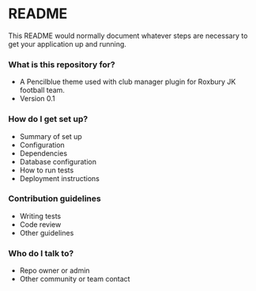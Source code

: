 # README #

This README would normally document whatever steps are necessary to get your application up and running.

### What is this repository for? ###

* A Pencilblue theme used with club manager plugin for Roxbury JK football team.
* Version 0.1

### How do I get set up? ###

* Summary of set up
* Configuration
* Dependencies
* Database configuration
* How to run tests
* Deployment instructions

### Contribution guidelines ###

* Writing tests
* Code review
* Other guidelines

### Who do I talk to? ###

* Repo owner or admin
* Other community or team contact